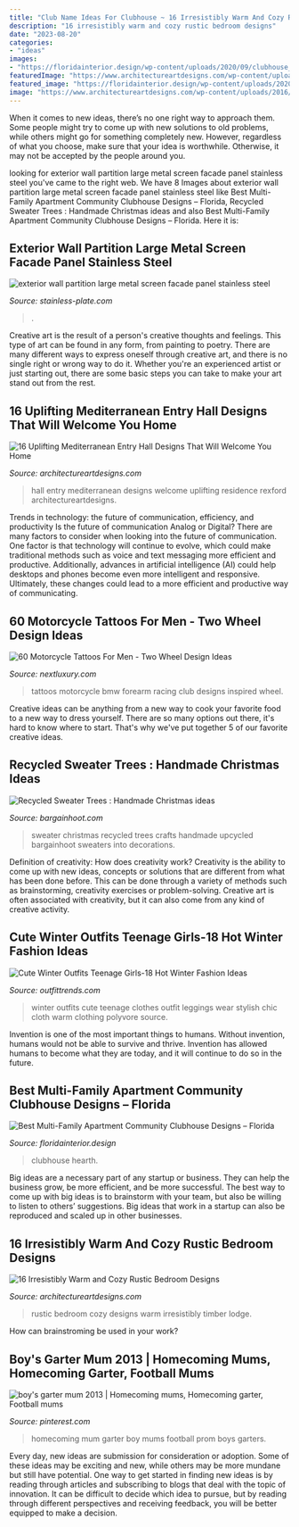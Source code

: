 ```yaml
---
title: "Club Name Ideas For Clubhouse ~ 16 Irresistibly Warm And Cozy Rustic Bedroom Designs"
description: "16 irresistibly warm and cozy rustic bedroom designs"
date: "2023-08-20"
categories:
- "ideas"
images:
- "https://floridainterior.design/wp-content/uploads/2020/09/clubhouse_Gosset_The-Gulch_Pollack_Shores_BHID-scaled.jpg"
featuredImage: "https://www.architectureartdesigns.com/wp-content/uploads/2014/07/16-Irresistibly-Warm-and-Cozy-Rustic-Bedroom-Designs-14.jpg"
featured_image: "https://floridainterior.design/wp-content/uploads/2020/09/clubhouse_Gosset_The-Gulch_Pollack_Shores_BHID-scaled.jpg"
image: "https://www.architectureartdesigns.com/wp-content/uploads/2016/07/16-Uplifting-Mediterranean-Entry-Hall-Designs-That-Will-Welcome-You-Home-16-630x945.jpg"
---
```



When it comes to new ideas, there’s no one right way to approach them. Some people might try to come up with new solutions to old problems, while others might go for something completely new. However, regardless of what you choose, make sure that your idea is worthwhile. Otherwise, it may not be accepted by the people around you.

	

		
looking for exterior wall partition large metal screen facade panel stainless steel you've came to the right web. We have 8 Images about exterior wall partition large metal screen facade panel stainless steel like Best Multi-Family Apartment Community Clubhouse Designs – Florida, Recycled Sweater Trees : Handmade Christmas ideas and also Best Multi-Family Apartment Community Clubhouse Designs – Florida. Here it is:
		
    
## Exterior Wall Partition Large Metal Screen Facade Panel Stainless Steel

<img loading=lazy src="https://www.stainless-plate.com/test/stainless-plate.com/photo/pl16763367-remark.jpg" onerror="this.onerror=null;this.src='https://tse4.mm.bing.net/th?id=OIP.lv4N-n7JyHWfNZ95v_BjeQHaHa&amp;pid=15.1';" alt="exterior wall partition large metal screen facade panel stainless steel">

_Source: stainless-plate.com_

>. 

	

Creative art is the result of a person's creative thoughts and feelings. This type of art can be found in any form, from painting to poetry. There are many different ways to express oneself through creative art, and there is no single right or wrong way to do it. Whether you're an experienced artist or just starting out, there are some basic steps you can take to make your art stand out from the rest.

    
## 16 Uplifting Mediterranean Entry Hall Designs That Will Welcome You Home

<img loading=lazy src="https://www.architectureartdesigns.com/wp-content/uploads/2016/07/16-Uplifting-Mediterranean-Entry-Hall-Designs-That-Will-Welcome-You-Home-16-630x945.jpg" onerror="this.onerror=null;this.src='https://tse2.mm.bing.net/th?id=OIP.V9XrrhWlk11SE7vW-p-sLAHaLH&amp;pid=15.1';" alt="16 Uplifting Mediterranean Entry Hall Designs That Will Welcome You Home">

_Source: architectureartdesigns.com_

>hall entry mediterranean designs welcome uplifting residence rexford architectureartdesigns. 

	

Trends in technology: the future of communication, efficiency, and productivity
Is the future of communication Analog or Digital? 
There are many factors to consider when looking into the future of communication. One factor is that technology will continue to evolve, which could make traditional methods such as voice and text messaging more efficient and productive. Additionally, advances in artificial intelligence (AI) could help desktops and phones become even more intelligent and responsive. Ultimately, these changes could lead to a more efficient and productive way of communicating.

    
## 60 Motorcycle Tattoos For Men - Two Wheel Design Ideas

<img loading=lazy src="http://nextluxury.com/wp-content/uploads/forearm-bmw-motorcycle-club-tattoos-for-men.jpg" onerror="this.onerror=null;this.src='https://tse4.mm.bing.net/th?id=OIP.nTl3aKbmsfr7xbRN3dhPEAAAAA&amp;pid=15.1';" alt="60 Motorcycle Tattoos For Men - Two Wheel Design Ideas">

_Source: nextluxury.com_

>tattoos motorcycle bmw forearm racing club designs inspired wheel. 

	

Creative ideas can be anything from a new way to cook your favorite food to a new way to dress yourself. There are so many options out there, it's hard to know where to start. That's why we've put together 5 of our favorite creative ideas.

    
## Recycled Sweater Trees : Handmade Christmas Ideas

<img loading=lazy src="http://www.bargainhoot.com/wp-content/uploads/2013/12/sweater-trees-e1386910250800.jpg" onerror="this.onerror=null;this.src='https://tse3.mm.bing.net/th?id=OIP.0qFpx1-olvu5XpKZDCeQqgHaLH&amp;pid=15.1';" alt="Recycled Sweater Trees : Handmade Christmas ideas">

_Source: bargainhoot.com_

>sweater christmas recycled trees crafts handmade upcycled bargainhoot sweaters into decorations. 

	

Definition of creativity: How does creativity work?
Creativity is the ability to come up with new ideas, concepts or solutions that are different from what has been done before. This can be done through a variety of methods such as brainstorming, creativity exercises or problem-solving. Creative art is often associated with creativity, but it can also come from any kind of creative activity.

    
## Cute Winter Outfits Teenage Girls-18 Hot Winter Fashion Ideas

<img loading=lazy src="http://www.outfittrends.com/wp-content/uploads/2014/11/chic-winter-outfits-for-teenage-girls.jpg" onerror="this.onerror=null;this.src='https://tse1.mm.bing.net/th?id=OIP.xIbrY9rJK_Fo7X4tXhZL7AAAAA&amp;pid=15.1';" alt="Cute Winter Outfits Teenage Girls-18 Hot Winter Fashion Ideas">

_Source: outfittrends.com_

>winter outfits cute teenage clothes outfit leggings wear stylish chic cloth warm clothing polyvore source. 

	

Invention is one of the most important things to humans. Without invention, humans would not be able to survive and thrive. Invention has allowed humans to become what they are today, and it will continue to do so in the future.

    
## Best Multi-Family Apartment Community Clubhouse Designs – Florida

<img loading=lazy src="https://floridainterior.design/wp-content/uploads/2020/09/clubhouse_Gosset_The-Gulch_Pollack_Shores_BHID-scaled.jpg" onerror="this.onerror=null;this.src='https://tse1.mm.bing.net/th?id=OIP.Z7V-vibfMQXs-om_lqB9YQHaEA&amp;pid=15.1';" alt="Best Multi-Family Apartment Community Clubhouse Designs – Florida">

_Source: floridainterior.design_

>clubhouse hearth. 

	

Big ideas are a necessary part of any startup or business. They can help the business grow, be more efficient, and be more successful. The best way to come up with big ideas is to brainstorm with your team, but also be willing to listen to others’ suggestions. Big ideas that work in a startup can also be reproduced and scaled up in other businesses.

    
## 16 Irresistibly Warm And Cozy Rustic Bedroom Designs

<img loading=lazy src="https://www.architectureartdesigns.com/wp-content/uploads/2014/07/16-Irresistibly-Warm-and-Cozy-Rustic-Bedroom-Designs-14.jpg" onerror="this.onerror=null;this.src='https://tse1.mm.bing.net/th?id=OIP.DdfTVWCIOEW0TPbk3-jYpwHaJ4&amp;pid=15.1';" alt="16 Irresistibly Warm and Cozy Rustic Bedroom Designs">

_Source: architectureartdesigns.com_

>rustic bedroom cozy designs warm irresistibly timber lodge. 

	

How can brainstroming be used in your work?
 

    
## Boy&#039;s Garter Mum 2013 | Homecoming Mums, Homecoming Garter, Football Mums

<img loading=lazy src="https://i.pinimg.com/736x/83/b8/e8/83b8e895261d4b65f75d4f05ccc270a9--homecoming-ideas-prom.jpg" onerror="this.onerror=null;this.src='https://tse3.mm.bing.net/th?id=OIP.rIBlKlEuCiQi8ztIrE2WFAHaJ6&amp;pid=15.1';" alt="boy&#039;s garter mum 2013 | Homecoming mums, Homecoming garter, Football mums">

_Source: pinterest.com_

>homecoming mum garter boy mums football prom boys garters. 

	

Every day, new ideas are submission for consideration or adoption. Some of these ideas may be exciting and new, while others may be more mundane but still have potential. One way to get started in finding new ideas is by reading through articles and subscribing to blogs that deal with the topic of innovation. It can be difficult to decide which idea to pursue, but by reading through different perspectives and receiving feedback, you will be better equipped to make a decision.


